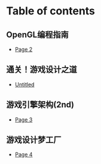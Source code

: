 # Table of contents

## OpenGL编程指南

* [Page 2](README.md)

## 通关！游戏设计之道

* [Untitled](tong-guan-you-xi-she-ji-zhi-dao/untitled.md)

## 游戏引擎架构(2nd)

* [Page 3](you-xi-yin-qing-jia-gou-2nd/page-3.md)

## 游戏设计梦工厂

* [Page 4](you-xi-she-ji-meng-gong-chang/page-4.md)
